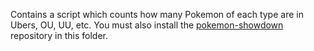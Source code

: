 Contains a script which counts how many Pokemon of each type are in Ubers, OU, UU, etc.
You must also install the [pokemon-showdown](https://github.com/smogon/pokemon-showdown) repository in this folder.
